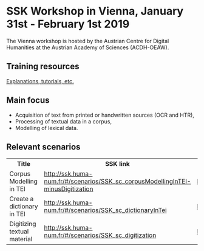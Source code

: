 # SSK Workshop in Vienna, January 31st - February 1st 2019

The Vienna workshop is hosted by the Austrian Centre for Digital Humanities at the Austrian Academy of Sciences (ACDH-OEAW).

## Training resources

[Explanations, tutorials, etc.](../)

## Main focus

* Acquisition of text from printed or handwritten sources (OCR and HTR),
* Processing of textual data in a corpus,
* Modelling of lexical data.

## Relevant scenarios

<table>
  <tr>
    <th>Title</th>
    <th>SSK link</th>
    <th>Source (specific workshop copy)</th>
  </tr>
  <tr>
    <td>Corpus Modelling in TEI</td>
    <td> <a href="http://ssk.huma-num.fr/#/scenarios/SSK_sc_corpusModellingInTEI-minusDigitization">http://ssk.huma-num.fr/#/scenarios/SSK_sc_corpusModellingInTEI-minusDigitization </a> </td>
    <td> <a href="https://github.com/ParthenosWP4/Workshops/tree/master/Vienna19/corpusModellingInTEI"/>https://github.com/ParthenosWP4/Workshops/tree/master/Vienna19/corpusModellingInTEI</a> </td>
  </tr>
  <tr>
    <td>Create a dictionary in TEI</td>
    <td> <a href="http://ssk.huma-num.fr/#/scenarios/SSK_sc_dictionaryInTei">http://ssk.huma-num.fr/#/scenarios/SSK_sc_dictionaryInTei</a></td>
    <td> <a href="https://github.com/ParthenosWP4/Workshops/tree/master/Vienna19/dictionaryInTEi">https://github.com/ParthenosWP4/Workshops/tree/master/Vienna19/dictionaryInTEi</a> </td>
  </tr>
  <tr>
    <td>Digitizing textual material </td>
    <td> <a href="http://ssk.huma-num.fr/#/scenarios/SSK_sc_digitization">http://ssk.huma-num.fr/#/scenarios/SSK_sc_digitization</a></td>
    <td> <a href="https://github.com/ParthenosWP4/Workshops/tree/master/Vienna19/digitization">https://github.com/ParthenosWP4/Workshops/tree/master/Vienna19/digitization</a> </td>
  </tr>
</table>
